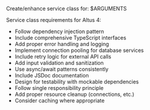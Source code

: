 Create/enhance service class for: $ARGUMENTS

Service class requirements for Altus 4:

- Follow dependency injection pattern
- Include comprehensive TypeScript interfaces
- Add proper error handling and logging
- Implement connection pooling for database services
- Include retry logic for external API calls
- Add input validation and sanitization
- Use async/await patterns consistently
- Include JSDoc documentation
- Design for testability with mockable dependencies
- Follow single responsibility principle
- Add proper resource cleanup (connections, etc.)
- Consider caching where appropriate
